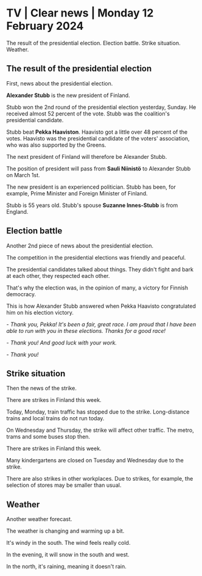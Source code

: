 # TV \| Clear news \| Monday 12 February 2024

The result of the presidential election. Election battle. Strike situation. Weather.

## The result of the presidential election

First, news about the presidential election.

**Alexander Stubb** is the new president of Finland.

Stubb won the 2nd round of the presidential election yesterday, Sunday. He received almost 52 percent of the vote. Stubb was the coalition's presidential candidate.

Stubb beat **Pekka Haaviston**. Haavisto got a little over 48 percent of the votes. Haavisto was the presidential candidate of the voters' association, who was also supported by the Greens.

The next president of Finland will therefore be Alexander Stubb.

The position of president will pass from **Sauli Niinistö** to Alexander Stubb on March 1st.

The new president is an experienced politician. Stubb has been, for example, Prime Minister and Foreign Minister of Finland.

Stubb is 55 years old. Stubb's spouse **Suzanne Innes-Stubb** is from England.

## Election battle

Another 2nd piece of news about the presidential election.

The competition in the presidential elections was friendly and peaceful.

The presidential candidates talked about things. They didn't fight and bark at each other, they respected each other.

That's why the election was, in the opinion of many, a victory for Finnish democracy.

This is how Alexander Stubb answered when Pekka Haavisto congratulated him on his election victory.

*- Thank you, Pekka! It's been a fair, great race. I am proud that I have been able to run with you in these elections. Thanks for a good race!*

*- Thank you! And good luck with your work.*

*- Thank you!*

## Strike situation

Then the news of the strike.

There are strikes in Finland this week.

Today, Monday, train traffic has stopped due to the strike. Long-distance trains and local trains do not run today.

On Wednesday and Thursday, the strike will affect other traffic. The metro, trams and some buses stop then.

There are strikes in Finland this week.

Many kindergartens are closed on Tuesday and Wednesday due to the strike.

There are also strikes in other workplaces. Due to strikes, for example, the selection of stores may be smaller than usual.

## Weather

Another weather forecast.

The weather is changing and warming up a bit.

It's windy in the south. The wind feels really cold.

In the evening, it will snow in the south and west.

In the north, it's raining, meaning it doesn't rain.


